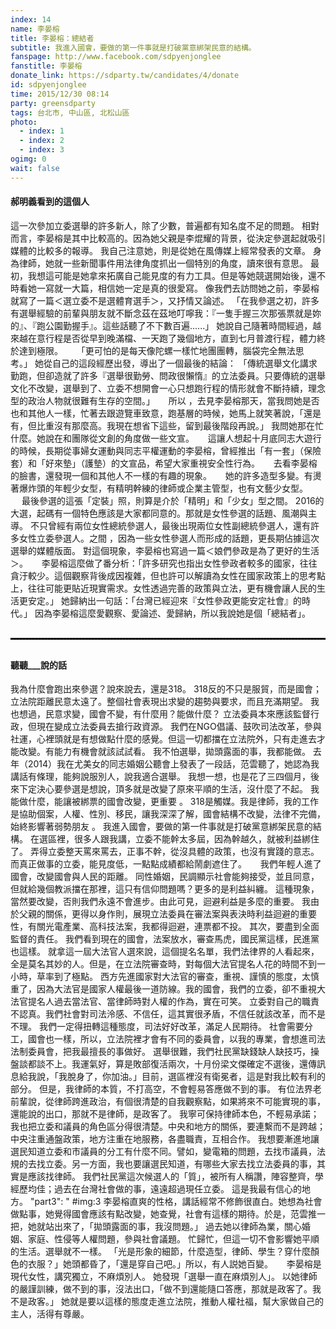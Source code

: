 ```yaml
---
index: 14
name: 李晏榕
title: 李晏榕：總結者
subtitle: 我進入國會，要做的第一件事就是打破黨意綁架民意的結構。
fanspage: http://www.facebook.com/sdpyenjonglee
fanstitle: 李晏榕
donate_link: https://sdparty.tw/candidates/4/donate
id: sdpyenjonglee
time: 2015/12/30 08:14
party: greensdparty
tags: 台北市, 中山區, 北松山區
photo:
  - index: 1
  - index: 2
  - index: 3
ogimg: 0
wait: false
---
```

#### 郝明義看到的這個人
這一次參加立委選舉的許多新人，除了少數，普遍都有知名度不足的問題。
相對而言，李晏榕是其中比較高的。因為她父親是李焜耀的背景，從決定參選起就吸引媒體的比較多的報導。
我自己注意她，則是從她在風傳媒上經常發表的文章。
身為律師，她就一些新聞事件用法律角度抓出一個特別的角度，讀來很有意思。
最初，我想這可能是她拿來拓廣自己能見度的有力工具。但是等她競選開始後，還不時看她一寫就一大篇，相信她一定是真的很愛寫。
像我們去訪問她之前，李晏榕就寫了一篇＜選立委不是選體育選手＞，又抒情又論述。
「在我參選之初，許多有選舉經驗的前輩與朋友就不斷念茲在茲地叮嚀我：『一隻手握三次那張票就是妳的』、『跑公園勤握手』。這些話聽了不下數百遍......」
她說自己隨著時間經過，越來越在意行程是否從早到晚滿檔、一天跑了幾個地方，直到七月普渡行程，體力終於達到極限。 　 「更可怕的是每天像陀螺一樣忙地團團轉，腦袋完全無法思考。」
她從自己的這段經歷出發，導出了一個最後的結論：
「傳統選舉文化講求勤跑，但卻造就了許多『選舉很勤勞、問政很懶惰』的立法委員。只要傳統的選舉文化不改變，選舉到了、立委不想開會一心只想跑行程的情形就會不斷持續，理念型的政治人物就很難有生存的空間。」 　 所以 ，去見李晏榕那天，當我問她是否也和其他人一樣，忙著去跟遊覽車致意，跑基層的時候，她馬上就笑著說，「還是有，但比重沒有那麼高。我現在想省下這些，留到最後階段再說。」
我問她那在忙什麼。她說在和團隊從文創的角度做一些文宣。 　 這讓人想起十月底同志大遊行的時候，長期從事婦女運動與同志平權運動的李晏榕，曾經推出「有一套」（保險套）和「好來墊」（護墊）的文宣品，希望大家重視安全性行為。 　 去看李晏榕的臉書，還發現一個和其他人不一樣的有趣的現象。 　 她的許多造型多變。有燙著爆炸頭的年輕少女型，有精明幹練的律師或企業主管型，也有文藝少女型。 　 最後參選的這張「定裝」照，則算是介於「精明」和「少女」型之間。
2016的大選，起碼有一個特色應該是大家都同意的。那就是女性參選的話題、風潮與主導。
不只曾經有兩位女性總統參選人，最後出現兩位女性副總統參選人，還有許多女性立委參選人。之間 ，因為一些女性參選人而形成的話題，更長期佔據這次選舉的媒體版面。
對這個現象，李晏榕也寫過一篇＜娘們參政是為了更好的生活＞。 　 李晏榕這麼做了番分析：「許多研究也指出女性參政者較多的國家，往往貪汙較少。這個觀察背後成因複雜，但也許可以解讀為女性在國家政策上的思考點上，往往可能更貼近現實需求。女性透過完善的政策與立法，更有機會讓人民的生活更安定。」
她歸納出一句話：「台灣已經迎來『女性參政更能安定社會』的時代。」
因為李晏榕這麼愛觀察、愛論述、愛歸納，所以我說她是個「總結者」。
<hr style="border:1px dashed black;margin-bottom:30px;margin-top:30px;">

#### 聽聽___說的話

我為什麼會跑出來參選？說來說去，還是318。
318反的不只是服貿，而是國會；立法院距離民意太遠了。整個社會表現出求變的趨勢與要求，而且充滿期望。
我也想過，民意求變，國會不變，有什麼用？能做什麼？
立法委員本來應該監督行政，但現在變成立法委員去搶行政資源。
我們在NGO倡議、鼓吹司法改革，參與社運，心裡頭就是有想做點什麼的感覺。但這一切都擋在立法院外，只有走進去才能改變。有能力有機會就該試試看。
我不怕選舉，拋頭露面的事，我都能做。
去年（2014）我在尤美女的同志婚姻公聽會上發表了一段話，范雲聽了，她認為我講話有條理，能夠說服別人，說我適合選舉。
我想一想，也是花了三四個月，後來下定決心要參選是想說，頂多就是改變了原來平順的生活，沒什麼了不起。
我能做什麼，能讓被綁票的國會改變，更重要 。
318是觸媒。我是律師，我的工作是協助個案，人權、性別、移民，讓我深深了解，國會結構不改變，法律不完備，始終影響著弱勢朋友 。
我進入國會，要做的第一件事就是打破黨意綁架民意的結構。
在選區裡，很多人跟我講，立委不能幹太多屆，因為幹越久，就被利益綁住了。
弄得立委整天罵來罵去，正事不幹，從沒具體的政策，也沒有實踐的意志。而真正做事的立委，能見度低，一點點成績都給鬧劇遮住了。 　
我們年輕人進了國會，改變國會與人民的距離。
同性婚姻，民調顯示社會能夠接受，並且同意，但就給幾個教派擋在那裡，這只有信仰問題嗎？更多的是利益糾纏。
這種現象，當然要改變，否則我們永遠不會進步。由此可見，迴避利益是多麼的重要。
我由於父親的關係，更得以身作則，展現立法委員在審法案與表決時利益迴避的重要性，有關光電產業、高科技法案，我都得迴避，連票都不投。
其次，要盡到全面監督的責任。
我們看到現在的國會，法案放水，審查馬虎，國民黨這樣，民進黨也這樣。
就拿這一屆大法官人選來說，這個提名名單，我們法律界的人看起來，全是莫名其妙的人。但是，在立法院審查時，對每個大法官提名人花的時間不到一小時，草率到了極點。
西方先進國家對大法官的審查，重視、謹慎的態度，太慎重了，因為大法官是國家人權最後一道防線。我的國會，我們的立委，卻不重視大法官提名人過去當法官、當律師時對人權的作為，實在可笑。
立委對自己的職責不認真。我們社會對司法泠感、不信任，這其實很矛盾，不信任就該改革，而不是不理。
我們一定得扭轉這種態度，司法好好改革，滿足人民期待。
社會需要分工，國會也一樣，所以，立法院裡才會有不同的委員會，以我的專業，會想進司法法制委員會，把我最擅長的事做好。
選舉很難，我們社民黨缺錢缺人缺技巧，操盤談都談不上。我運氣好，算是敗部復活兩次，十月份梁文傑確定不選後，還傳訊息給我說，「我脫身了，你加油。」目前，選區裡沒有衛冕者，這是對我比較有利的部分。
但是，我律師的本質，不打高空，不會輕易答應做不到的事。
有位法界老前輩說，從律師跨進政治，有個很清楚的自我觀察點，如果將來不可能實現的事，還能說的出口，那就不是律師，是政客了。
我寧可保持律師本色，不輕易承諾；我也把立委和議員的角色區分得很清楚。中央和地方的關係，要連繫而不是跨越；中央注重通盤政策，地方注重在地服務，各盡職責，互相合作。
我想要漸進地讓選民知道立委和市議員的分工有什麼不同。譬如，變電箱的問題，去找市議員，法規的去找立委。另一方面，我也要讓選民知道，有哪些大家去找立法委員的事，其實是應該找律師。
我們社民黨這次候選人的「質」，被所有人稱讚，陣容整齊，學經歷均佳；過去在台灣社會做的事，遠遠超過現任立委。
這是我最有信心的地方。
"part3": "
 #img:3
李晏榕直爽的性格，講話經常不修飾很直白。她想為社會做點事，她覺得國會應該有點改變，她查覺，社會有這樣的期待。於是，范雲推一把，她就站出來了，「拋頭露面的事，我沒問題。」
過去她以律師為業，關心婚姻、家庭、性侵等人權問題，參與社會議題。
忙歸忙，但這一切不會影響她平順的生活。選舉就不一樣。
「光是形象的細節，什麼造型，律師、學生？穿什麼顏色的衣服？」她頭都昏了，「還是穿自己吧。」所以，有人説她百變。 　
李晏榕是現代女性，講究獨立，不麻煩別人。
她發現「選舉一直在麻煩別人」。
以她律師的嚴謹訓練，做不到的事，沒法出口，「做不到還能隨口答應，那就是政客了。我不是政客。」
她就是要以這樣的態度走進立法院，推動人權社福，幫大家做自己的主人，活得有尊嚴。
